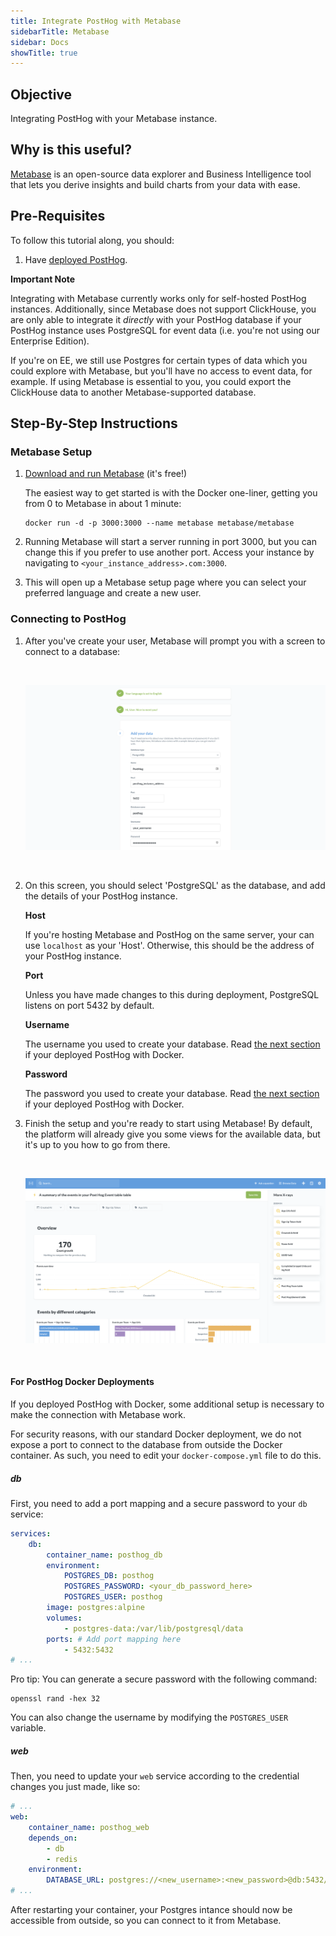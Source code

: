 ```yaml
---
title: Integrate PostHog with Metabase
sidebarTitle: Metabase
sidebar: Docs
showTitle: true
---
```


## Objective

Integrating PostHog with your Metabase instance.

## Why is this useful?

[Metabase](https://www.metabase.com/) is an open-source data explorer and Business Intelligence tool that lets you derive insights and build charts from your data with ease.

## Pre-Requisites

To follow this tutorial along, you should:

1. Have [deployed PostHog](/docs/deployment). 

**Important Note** 

Integrating with Metabase currently works only for self-hosted PostHog instances. Additionally, since Metabase does not support ClickHouse, you are only able to integrate it _directly_ with your PostHog database if your PostHog instance uses PostgreSQL for event data (i.e. you're not using our Enterprise Edition). 

If you're on EE, we still use Postgres for certain types of data which you could explore with Metabase, but you'll have no access to event data, for example. If using Metabase is essential to you, you could export the ClickHouse data to another Metabase-supported database. 

## Step-By-Step Instructions

### Metabase Setup

1. [Download and run Metabase](https://www.metabase.com/start/oss/) (it's free!)
    
    The easiest way to get started is with the Docker one-liner, getting you from 0 to Metabase in about 1 minute:
    ```shell
    docker run -d -p 3000:3000 --name metabase metabase/metabase
    ```

1. Running Metabase will start a server running in port 3000, but you can change this if you prefer to use another port. Access your instance by navigating to `<your_instance_address>.com:3000`.
1. This will open up a Metabase setup page where you can select your preferred language and create a new user.

### Connecting to PostHog

1. After you've create your user, Metabase will prompt you with a screen to connect to a database:

    <br />
    
    ![Metabase Setup](../../../images/tutorials/metabase/setup.png)
    
    <br />

1. On this screen, you should select 'PostgreSQL' as the database, and add the details of your PostHog instance.

    **Host**

    If you're hosting Metabase and PostHog on the same server, your can use `localhost` as your 'Host'. Otherwise, this should be the address of your PostHog instance.

    **Port**

    Unless you have made changes to this during deployment, PostgreSQL listens on port 5432 by default.

    **Username**

    The username you used to create your database. Read [the next section](#for-posthog-docker-deployments) if your deployed PostHog with Docker.

    **Password**

    The password you used to create your database. Read [the next section](#for-posthog-docker-deployments) if your deployed PostHog with Docker.

1. Finish the setup and you're ready to start using Metabase! By default, the platform will already give you some views for the available data, but it's up to you how to go from there.

    <br />
    
    ![Metabase Dashboard](../../../images/tutorials/metabase/dashboard.png)
    
    <br />


#### For PostHog Docker Deployments
    
If you deployed PostHog with Docker, some additional setup is necessary to make the connection with Metabase work. 

For security reasons, with our standard Docker deployment, we do not expose a port to connect to the database from outside the Docker container. As such, you need to edit your `docker-compose.yml` file to do this. 

##### db

First, you need to add a port mapping and a secure password to your `db` service:
```yaml
services:
    db:
        container_name: posthog_db
        environment:
            POSTGRES_DB: posthog 
            POSTGRES_PASSWORD: <your_db_password_here>
            POSTGRES_USER: posthog
        image: postgres:alpine
        volumes:
            - postgres-data:/var/lib/postgresql/data
        ports: # Add port mapping here
            - 5432:5432
# ...
```
Pro tip: You can generate a secure password with the following command:

```shell
openssl rand -hex 32
```

You can also change the username by modifying the `POSTGRES_USER` variable.

##### web

Then, you need to update your `web` service according to the credential changes you just made, like so:
```yaml
# ...
web:
    container_name: posthog_web
    depends_on:
        - db
        - redis
    environment:
        DATABASE_URL: postgres://<new_username>:<new_password>@db:5432/posthog
# ...
```

After restarting your container, your Postgres intance should now be accessible from outside, so you can connect to it from Metabase.